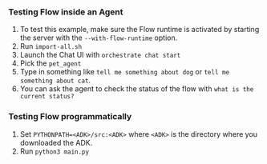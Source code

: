 ### Testing Flow inside an Agent

1. To test this example, make sure the Flow runtime is activated by starting the server with the `--with-flow-runtime` option.
2. Run `import-all.sh` 
3. Launch the Chat UI with `orchestrate chat start`
4. Pick the `pet_agent`
5. Type in something like `tell me something about dog` or `tell me something about cat`.
6. You can ask the agent to check the status of the flow with `what is the current status?`

### Testing Flow programmatically

1. Set `PYTHONPATH=<ADK>/src:<ADK>`  where `<ADK>` is the directory where you downloaded the ADK.
2. Run `python3 main.py`
